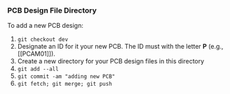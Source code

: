 ### PCB Design File Directory

To add a new PCB design:

1. `git checkout dev`
1. Designate an ID for it your new PCB. The ID must with the letter **P** (e.g., [[PCAM01]]).
1. Create a new directory for your PCB design files in this directory
1. `git add --all`
1. `git commit -am "adding new PCB"`
1. `git fetch; git merge; git push`
